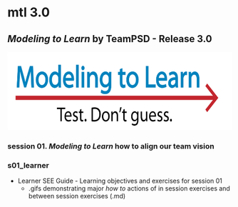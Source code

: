 # mtl 3.0

## _Modeling to Learn_ by TeamPSD - Release 3.0

[<img src = "https://github.com/lzim/teampsd/blob/master/resources/logos/mtl_testdontguess_sm.png"
height = "175" width = "650">](https://github.com/lzim/mtl/tree/master/blue/session01/s01_learner)

### session 01. _Modeling to Learn_ how to align our team vision

### s01_learner

- Learner SEE Guide - Learning objectives and exercises for session 01
  - .gifs demonstrating major *how to* actions of in session exercises and between session exercises (.md)
